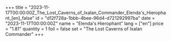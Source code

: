 +++
title = "2023-11-17T00:00:00Z_The_Lost_Caverns_of_Ixalan_Commander_Elenda's_Hierophant_[en]_false"
id = "d12f728a-1bbb-4bee-96d4-d721292997ba"
date = "2023-11-17T00:00:00Z"
name = "Elenda's Hierophant"
lang = ["en"]
price = "1.81"
quantity = 1
foil = false
set = "The Lost Caverns of Ixalan Commander"
+++
